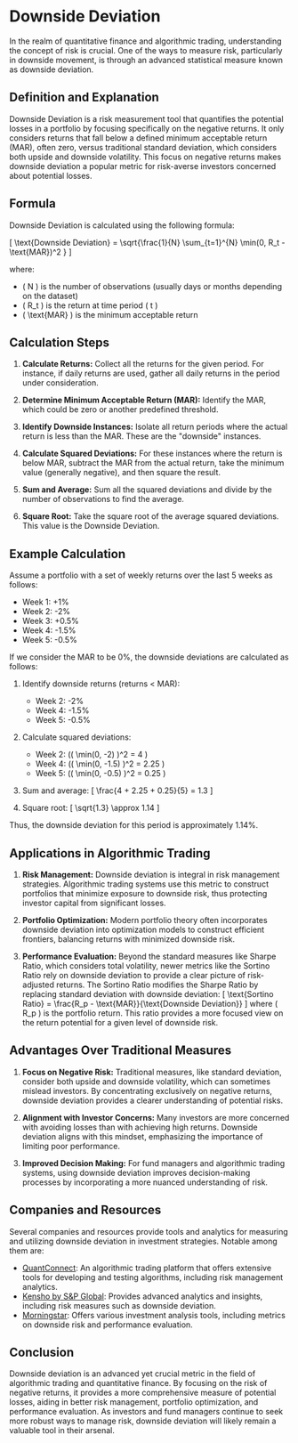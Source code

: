 # Downside Deviation

In the realm of quantitative finance and algorithmic trading, understanding the concept of risk is crucial. One of the ways to measure risk, particularly in downside movement, is through an advanced statistical measure known as downside deviation.

## Definition and Explanation

Downside Deviation is a risk measurement tool that quantifies the potential losses in a portfolio by focusing specifically on the negative returns. It only considers returns that fall below a defined minimum acceptable return (MAR), often zero, versus traditional standard deviation, which considers both upside and downside volatility. This focus on negative returns makes downside deviation a popular metric for risk-averse investors concerned about potential losses.

## Formula

Downside Deviation is calculated using the following formula:

\[ \text{Downside Deviation} = \sqrt{\frac{1}{N} \sum_{t=1}^{N} \min(0, R_t - \text{MAR})^2 } \]

where:

- \( N \) is the number of observations (usually days or months depending on the dataset)
- \( R_t \) is the return at time period \( t \)
- \( \text{MAR} \) is the minimum acceptable return

## Calculation Steps

1. **Calculate Returns:**
   Collect all the returns for the given period. For instance, if daily returns are used, gather all daily returns in the period under consideration.

2. **Determine Minimum Acceptable Return (MAR):**
   Identify the MAR, which could be zero or another predefined threshold.

3. **Identify Downside Instances:**
   Isolate all return periods where the actual return is less than the MAR. These are the "downside" instances.

4. **Calculate Squared Deviations:**
   For these instances where the return is below MAR, subtract the MAR from the actual return, take the minimum value (generally negative), and then square the result.

5. **Sum and Average:**
   Sum all the squared deviations and divide by the number of observations to find the average.

6. **Square Root:**
   Take the square root of the average squared deviations. This value is the Downside Deviation.

## Example Calculation

Assume a portfolio with a set of weekly returns over the last 5 weeks as follows:

- Week 1: +1%
- Week 2: -2%
- Week 3: +0.5%
- Week 4: -1.5%
- Week 5: -0.5%

If we consider the MAR to be 0%, the downside deviations are calculated as follows:

1. Identify downside returns (returns < MAR):
   - Week 2: -2%
   - Week 4: -1.5%
   - Week 5: -0.5%

2. Calculate squared deviations:
   - Week 2: \(( \min(0, -2) )^2 = 4 \)
   - Week 4: \(( \min(0, -1.5) )^2 = 2.25 \)
   - Week 5: \(( \min(0, -0.5) )^2 = 0.25 \)

3. Sum and average:
   \[ \frac{4 + 2.25 + 0.25}{5} = 1.3 \]

4. Square root:
   \[ \sqrt{1.3} \approx 1.14 \]

Thus, the downside deviation for this period is approximately 1.14%.

## Applications in Algorithmic Trading

1. **Risk Management:**
   Downside deviation is integral in risk management strategies. Algorithmic trading systems use this metric to construct portfolios that minimize exposure to downside risk, thus protecting investor capital from significant losses.

2. **Portfolio Optimization:**
   Modern portfolio theory often incorporates downside deviation into optimization models to construct efficient frontiers, balancing returns with minimized downside risk.

3. **Performance Evaluation:**
   Beyond the standard measures like Sharpe Ratio, which considers total volatility, newer metrics like the Sortino Ratio rely on downside deviation to provide a clear picture of risk-adjusted returns. The Sortino Ratio modifies the Sharpe Ratio by replacing standard deviation with downside deviation: 
   \[ \text{Sortino Ratio} = \frac{R_p - \text{MAR}}{\text{Downside Deviation}} \]
   where \( R_p \) is the portfolio return. This ratio provides a more focused view on the return potential for a given level of downside risk.

## Advantages Over Traditional Measures

1. **Focus on Negative Risk:**
   Traditional measures, like standard deviation, consider both upside and downside volatility, which can sometimes mislead investors. By concentrating exclusively on negative returns, downside deviation provides a clearer understanding of potential risks.

2. **Alignment with Investor Concerns:**
   Many investors are more concerned with avoiding losses than with achieving high returns. Downside deviation aligns with this mindset, emphasizing the importance of limiting poor performance.

3. **Improved Decision Making:**
   For fund managers and algorithmic trading systems, using downside deviation improves decision-making processes by incorporating a more nuanced understanding of risk.

## Companies and Resources

Several companies and resources provide tools and analytics for measuring and utilizing downside deviation in investment strategies. Notable among them are:

- [QuantConnect](https://www.quantconnect.com/): An algorithmic trading platform that offers extensive tools for developing and testing algorithms, including risk management analytics.
- [Kensho by S&P Global](https://www.kensho.com/): Provides advanced analytics and insights, including risk measures such as downside deviation.
- [Morningstar](https://www.morningstar.com/): Offers various investment analysis tools, including metrics on downside risk and performance evaluation.

## Conclusion

Downside deviation is an advanced yet crucial metric in the field of algorithmic trading and quantitative finance. By focusing on the risk of negative returns, it provides a more comprehensive measure of potential losses, aiding in better risk management, portfolio optimization, and performance evaluation. As investors and fund managers continue to seek more robust ways to manage risk, downside deviation will likely remain a valuable tool in their arsenal.
